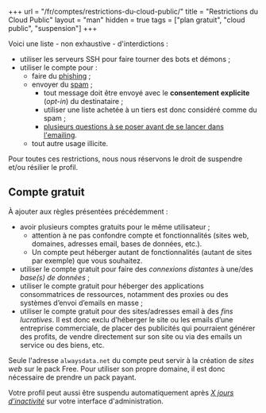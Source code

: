 +++
url = "/fr/comptes/restrictions-du-cloud-public/"
title = "Restrictions du Cloud Public"
layout = "man"
hidden = true
tags = ["plan gratuit", "cloud public", "suspension"]
+++

Voici une liste - non exhaustive - d'interdictions :

- utiliser les serveurs SSH pour faire tourner des bots et démons ;
- utiliser le compte pour :
	- faire du [phishing](https://fr.wikipedia.org/wiki/Hame%C3%A7onnage) ;
	- envoyer du [spam](https://fr.wikipedia.org/wiki/Spam#Dans_l'Union_europ%C3%A9enne) ;
		- tout message doit être envoyé avec le **consentement explicite** (_opt-in_) du destinataire ;
		- utiliser une liste achetée à un tiers est donc considéré comme du spam ;
		- [plusieurs questions à se poser avant de se lancer dans l'emailing](e-mails/delivery#emailing).
	- tout autre usage illicite.

Pour toutes ces restrictions, nous nous réservons le droit de suspendre et/ou résilier le profil.

## Compte gratuit

À ajouter aux règles présentées précédemment :

- avoir plusieurs comptes gratuits pour le même utilisateur ;
    - attention à ne pas confondre compte et fonctionnalités (sites web, domaines, adresses email, bases de données, etc.).
    - Un compte peut héberger autant de fonctionnalités (autant de sites par exemple) que vous souhaitez.
- utiliser le compte gratuit pour faire des *connexions distantes* à une/des *base(s) de données* ;
- utiliser le compte gratuit pour héberger des applications consommatrices de ressources, notamment des proxies ou des systèmes d’envoi d’emails en masse ;
- utiliser le compte gratuit pour des sites/adresses email à des *fins lucratives*. Il est donc exclu d’héberger le site ou les emails d’une entreprise commerciale, de placer des publicités qui pourraient générer des profits, de vendre directement sur son site ou via des emails un service ou des biens, etc.

Seule l'adresse `alwaysdata.net` du compte peut servir à la création de *sites web* sur le pack Free. Pour utiliser son propre domaine, il est donc nécessaire de prendre un pack payant.

Votre profil peut aussi être suspendu automatiquement après _[X jours d'inactivité](accounts/alerts-notifications#inactivité)_ sur votre interface d'administration.
